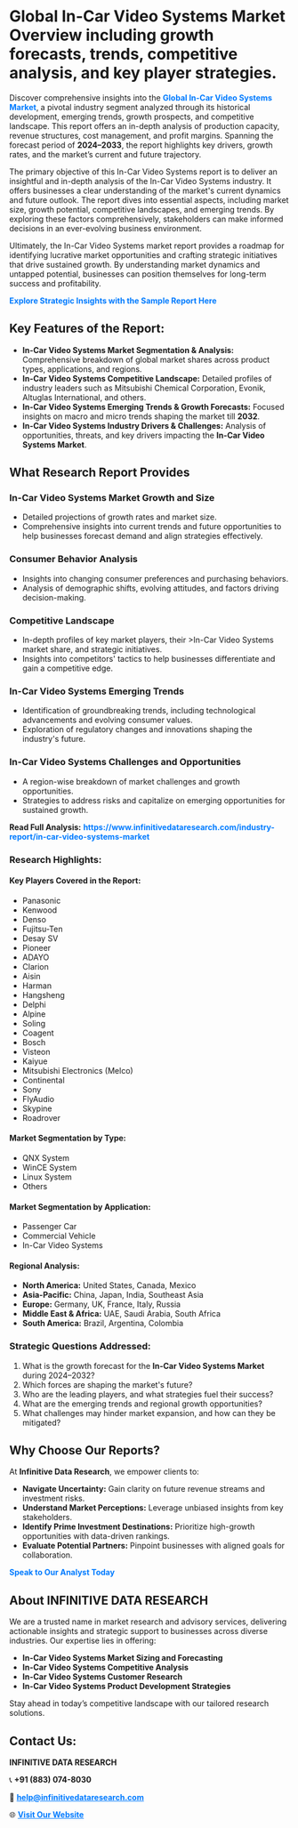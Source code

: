 <h1>Global In-Car Video Systems Market Overview including growth forecasts, trends, competitive analysis, and key player strategies.</h1>
<p>
Discover comprehensive insights into the 
<a href="https://www.infinitivedataresearch.com/industry-report/in-car-video-systems-market" rel="dofollow" style="color: #007BFF; text-decoration: none;"><strong>Global In-Car Video Systems Market</strong></a>, a pivotal industry segment analyzed through its historical development, emerging trends, growth prospects, and competitive landscape. This report offers an in-depth analysis of production capacity, revenue structures, cost management, and profit margins. Spanning the forecast period of <strong>2024–2033</strong>, the report highlights key drivers, growth rates, and the market’s current and future trajectory.
</p>
<p>
The primary objective of this In-Car Video Systems report is to deliver an insightful and in-depth analysis of the In-Car Video Systems industry. It offers businesses a clear understanding of the market's current dynamics and future outlook. The report dives into essential aspects, including market size, growth potential, competitive landscapes, and emerging trends. By exploring these factors comprehensively, stakeholders can make informed decisions in an ever-evolving business environment.
</p>
<p>
Ultimately, the In-Car Video Systems market report provides a roadmap for identifying lucrative market opportunities and crafting strategic initiatives that drive sustained growth. By understanding market dynamics and untapped potential, businesses can position themselves for long-term success and profitability.
</p>
<p>
<a href="https://www.infinitivedataresearch.com/request-sample/reportId=103935" style="color: #007BFF; text-decoration: none;"><strong>Explore Strategic Insights with the Sample Report Here</strong></a>
</p>

<h2>Key Features of the Report:</h2>
<ul>
<li><strong>In-Car Video Systems Market Segmentation & Analysis:</strong> Comprehensive breakdown of global market shares across product types, applications, and regions.</li>
<li><strong>In-Car Video Systems Competitive Landscape:</strong> Detailed profiles of industry leaders such as Mitsubishi Chemical Corporation, Evonik, Altuglas International, and others.</li>
<li><strong>In-Car Video Systems Emerging Trends & Growth Forecasts:</strong> Focused insights on macro and micro trends shaping the market till <strong>2032</strong>.</li>
<li><strong>In-Car Video Systems Industry Drivers & Challenges:</strong> Analysis of opportunities, threats, and key drivers impacting the <strong>In-Car Video Systems Market</strong>.</li>
</ul>

<h2>What Research Report Provides</h2>
<h3>In-Car Video Systems Market Growth and Size</h3>
<ul>
<li>Detailed projections of growth rates and market size.</li>
<li>Comprehensive insights into current trends and future opportunities to help businesses forecast demand and align strategies effectively.</li>
</ul>

<h3>Consumer Behavior Analysis</h3>
<ul>
<li>Insights into changing consumer preferences and purchasing behaviors.</li>
<li>Analysis of demographic shifts, evolving attitudes, and factors driving decision-making.</li>
</ul>

<h3>Competitive Landscape</h3>
<ul>
<li>In-depth profiles of key market players, their >In-Car Video Systems market share, and strategic initiatives.</li>
<li>Insights into competitors' tactics to help businesses differentiate and gain a competitive edge.</li>
</ul>

<h3>In-Car Video Systems Emerging Trends</h3>
<ul>
<li>Identification of groundbreaking trends, including technological advancements and evolving consumer values.</li>
<li>Exploration of regulatory changes and innovations shaping the industry's future.</li>
</ul>

<h3>In-Car Video Systems Challenges and Opportunities</h3>
<ul>
<li>A region-wise breakdown of market challenges and growth opportunities.</li>
<li>Strategies to address risks and capitalize on emerging opportunities for sustained growth.</li>
</ul>
<p><strong>Read Full Analysis:</strong> <a href="https://www.infinitivedataresearch.com/industry-report/in-car-video-systems-market" rel="dofollow" style="color: #007BFF; text-decoration: none;"><strong>https://www.infinitivedataresearch.com/industry-report/in-car-video-systems-market</strong></a></p>
<h3>Research Highlights:</h3>
<h4>Key Players Covered in the Report:</h4>
<ul><li>Panasonic</li><li>Kenwood</li><li>Denso</li><li>Fujitsu-Ten</li><li>Desay SV</li><li>Pioneer</li><li>ADAYO</li><li>Clarion</li><li>Aisin</li><li>Harman</li><li>Hangsheng</li><li>Delphi</li><li>Alpine</li><li>Soling</li><li>Coagent</li><li>Bosch</li><li>Visteon</li><li>Kaiyue</li><li>Mitsubishi Electronics (Melco)</li><li>Continental</li><li>Sony</li><li>FlyAudio</li><li>Skypine</li><li>Roadrover</li></ul>
<h4>Market Segmentation by Type:</h4>
<ul><li>QNX System</li><li>WinCE System</li><li>Linux System</li><li>Others</li></ul>
<h4>Market Segmentation by Application:</h4>
<ul><li>Passenger Car</li><li>Commercial Vehicle</li><li>In-Car Video Systems</li></ul>

<h4>Regional Analysis:</h4>
<ul>
<li><strong>North America:</strong> United States, Canada, Mexico</li>
<li><strong>Asia-Pacific:</strong> China, Japan, India, Southeast Asia</li>
<li><strong>Europe:</strong> Germany, UK, France, Italy, Russia</li>
<li><strong>Middle East & Africa:</strong> UAE, Saudi Arabia, South Africa</li>
<li><strong>South America:</strong> Brazil, Argentina, Colombia</li>
</ul>

<h3>Strategic Questions Addressed:</h3>
<ol>
<li>What is the growth forecast for the <strong>In-Car Video Systems Market</strong> during 2024–2032?</li>
<li>Which forces are shaping the market's future?</li>
<li>Who are the leading players, and what strategies fuel their success?</li>
<li>What are the emerging trends and regional growth opportunities?</li>
<li>What challenges may hinder market expansion, and how can they be mitigated?</li>
</ol>

<h2>Why Choose Our Reports?</h2>
<p>At <strong>Infinitive Data Research</strong>, we empower clients to:</p>
<ul>
<li><strong>Navigate Uncertainty:</strong> Gain clarity on future revenue streams and investment risks.</li>
<li><strong>Understand Market Perceptions:</strong> Leverage unbiased insights from key stakeholders.</li>
<li><strong>Identify Prime Investment Destinations:</strong> Prioritize high-growth opportunities with data-driven rankings.</li>
<li><strong>Evaluate Potential Partners:</strong> Pinpoint businesses with aligned goals for collaboration.</li>
</ul>
<p><a href="https://www.infinitivedataresearch.com/industry-report/in-car-video-systems-market" rel="dofollow" style="color: #007BFF; text-decoration: none;"><strong>Speak to Our Analyst Today</strong></a></p>

<h2>About INFINITIVE DATA RESEARCH</h2>
<p>We are a trusted name in market research and advisory services, delivering actionable insights and strategic support to businesses across diverse industries. Our expertise lies in offering:</p>
<ul>
<li><strong>In-Car Video Systems Market Sizing and Forecasting</strong></li>
<li><strong>In-Car Video Systems Competitive Analysis</strong></li>
<li><strong>In-Car Video Systems Customer Research</strong></li>
<li><strong>In-Car Video Systems Product Development Strategies</strong></li>
</ul>
<p>Stay ahead in today’s competitive landscape with our tailored research solutions.</p>

<h2>Contact Us:</h2>
<p><strong>INFINITIVE DATA RESEARCH</strong></p>
<p>📞 <strong>+91 (883) 074-8030</strong></p>
<p>📧 <strong><a href="mailto:help@infinitivedataresearch.com" style="color: #007BFF;">help@infinitivedataresearch.com</a></strong></p>
<p>🌐 <strong><a href="https://www.infinitivedataresearch.com" rel="dofollow" style="color: #007BFF;">Visit Our Website</a></strong></p>